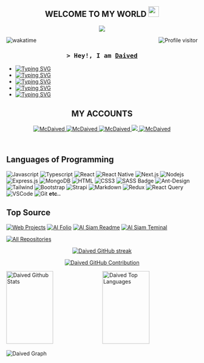 
<h2 align="center">
 WELCOME TO MY WORLD
  <img src="https://media.giphy.com/media/hvRJCLFzcasrR4ia7z/giphy.gif" width="28">
</h2>
<p align="center">
  <a href="https://github.com/McDaived"><img src="https://readme-typing-svg.herokuapp.com?font=Piedra&size=23&duration=3000&pause=300&color=00F726&center=true&vCenter=true&multiline=true&width=450&height=100&lines=ALWAYS+LEARNING+NEW+THINGS;I+LOVE+PROGRAMMING+WHEN+WAS+MY+AGE+7;I+DON'T+HAVE+TIME+TO+WASTE"></a>
</p>
<a href="https://komarev.com/ghpvc/?username=McDaived">
  <img align="right" src="https://komarev.com/ghpvc/?username=McDaived&label=Visitors&color=0e75b6&style=flat" alt="Profile visitor" />
</a>

![wakatime](https://wakatime.com/badge/user/eebb3dd8-d9b2-40de-9b88-6fd6cac99dbc.svg)

<h3 align="center">
        <samp>&gt; Hey!, I am
                <b><a target="_blank" href="">Daived</a></b>
        </samp>
</h3>

* <a href="https://github.com/McDaived"><img src="https://readme-typing-svg.herokuapp.com?font=Bebas+Neue&pause=10000&color=0BF700&vCenter=true&width=435&height=15&lines=Programmer" alt="Typing SVG" /></a>
* <a href="https://github.com/McDaived"><img src="https://readme-typing-svg.herokuapp.com?font=Bebas+Neue&pause=10000&color=0BF700&vCenter=true&width=435&height=15&lines=Security+researcher" alt="Typing SVG" /></a> 
* <a href="https://github.com/McDaived"><img src="https://readme-typing-svg.herokuapp.com?font=Bebas+Neue&pause=10000&color=0BF700&vCenter=true&width=435&height=15&lines=Gamer+" alt="Typing SVG" /></a>
* <a href="https://github.com/McDaived"><img src="https://readme-typing-svg.herokuapp.com?font=Bebas+Neue&pause=10000&color=0BF700&vCenter=true&width=435&height=15&lines=Digital+Creator" alt="Typing SVG" /></a>
* <a href="https://github.com/McDaived"><img src="https://readme-typing-svg.herokuapp.com?font=Bebas+Neue&pause=10000&color=0BF700&vCenter=true&width=435&height=15&lines=I+used+to+work+in+earthlink+(Manager+of+IT-COM+Server+Company)" alt="Typing SVG" /></a>
## 
<h2 align="center">
 MY ACCOUNTS
</h2>
<p align="center">
 <a href="https://instagram.com/eii3" target="blank">
  <img src="https://img.shields.io/badge/-@eii3-e74c3c?style=flat&labelColor=e84393&logo=instagram&logoColor=white" alt="McDaived" />
 </a>
 <a href="https://t.me/Daiived" target="_blank">
  <img src="https://img.shields.io/badge/-@Daiived-1ca0f1?style=flat&labelColor=1ca0f1&logo=telegram&logoColor=white" alt="McDaived"/>
 </a>
 <a href="https://discordapp.com/users/314721544901361664" target="_blank">
  <img src="https://img.shields.io/badge/-Daived-607aa3?style=flat&labelColor=44658b&logo=Discord&logoColor=white" alt="McDaived" />
 </a>
 <a href="https://www.youtube.com/@iq-pirate/" target="_blank">
  <img src="https://img.shields.io/badge/-@iq--pirate-F92F0B?style=flat&labelColor=FE0017&logo=youtube&logoColor=white" />
 </a>
 <a href="https://www.facebook.com/Daived0/" target="_blank">
  <img src="https://img.shields.io/badge/-@Daived0-3F45F6?style=flat&labelColor=272EF5&logo=facebook&logoColor=white" alt="McDaived" />
 </a> 
</p>
<br />

## Languages of Programming

![Javascript](https://img.shields.io/badge/Javascript-F0DB4F?style=for-the-badge&labelColor=black&logo=javascript&logoColor=F0DB4F)
![Typescript](https://img.shields.io/badge/Typescript-007acc?style=for-the-badge&labelColor=black&logo=typescript&logoColor=007acc)
![React](https://img.shields.io/badge/-React-61DBFB?style=for-the-badge&labelColor=black&logo=react&logoColor=61DBFB)
![React Native](https://img.shields.io/badge/React_Native-20232A?style=for-the-badge&logo=react&logoColor=61DAFB)
![Next.js](https://img.shields.io/badge/next.js-000000?style=for-the-badge&logo=nextdotjs&logoColor=white)
![Nodejs](https://img.shields.io/badge/Nodejs-3C873A?style=for-the-badge&labelColor=black&logo=node.js&logoColor=3C873A)
![Express.js](https://img.shields.io/badge/Express.js-000000?style=for-the-badge&logo=express&logoColor=white)
![MongoDB](https://img.shields.io/badge/MongoDB-4EA94B?style=for-the-badge&logo=mongodb&logoColor=white)
![HTML](https://img.shields.io/badge/HTML5-E34F26?style=for-the-badge&logo=html5&logoColor=white)
![CSS3](https://img.shields.io/badge/CSS3-1572B6?style=for-the-badge&logo=css3&logoColor=white)
![SASS Badge](https://img.shields.io/badge/Sass-CC6699?style=for-the-badge&logo=sass&logoColor=white)
![Ant-Design](https://img.shields.io/badge/AntDesign-0170FE?style=for-the-badge&logo=antdesign&logoColor=white)
![Tailwind](https://img.shields.io/badge/Tailwind_CSS-092749?style=for-the-badge&logo=tailwindcss&logoColor=06B6D4&labelColor=000000)
![Bootstrap](https://img.shields.io/badge/Bootstrap-563D7C?style=for-the-badge&logo=bootstrap&logoColor=white)
![Strapi](https://img.shields.io/badge/strapi-2E7EEA?style=for-the-badge&logo=strapi&logoColor=white)
![Markdown](https://img.shields.io/badge/Markdown-000000?style=for-the-badge&logo=markdown&logoColor=white)
![Redux](https://img.shields.io/badge/Redux-593D88?style=for-the-badge&logo=redux&logoColor=white)
![React Query](https://img.shields.io/badge/-React_Query-FF4154?style=for-the-badge&logo=react%20query&logoColor=white)
![VSCode](https://img.shields.io/badge/Visual_Studio-0078d7?style=for-the-badge&logo=visual%20studio&logoColor=white)
![Git](https://img.shields.io/badge/Git-F05032?style=for-the-badge&logo=git&logoColor=white)
**etc..**

## Top Source 
[![Web Projects](https://github-readme-stats.vercel.app/api/pin/?username=McDaived&repo=ValoDaiv&border_color=04FF00&bg_color=0D1117&title_color=C9D1D9&text_color=8B949E&icon_color=04FF00)](https://github.com/McDaived/ValoDaiv)
[![Al Folio](https://github-readme-stats.vercel.app/api/pin/?username=McDaived&repo=Valinfo&border_color=04FF00&bg_color=0D1117&title_color=C9D1D9&text_color=8B949E&icon_color=04FF00)](https://github.com/McDaived/Valinfo)
[![Al Siam Readme](https://github-readme-stats.vercel.app/api/pin/?username=McDaived&repo=CS2-Patch-Access&border_color=04FF00&bg_color=0D1117&title_color=C9D1D9&text_color=8B949E&icon_color=04FF00)](https://github.com/McDaived/CS2-Patch-Access)
[![Al Siam Teminal](https://github-readme-stats.vercel.app/api/pin/?username=McDaived&repo=CS2Downloader-Manifests&border_color=04FF00&bg_color=0D1117&title_color=C9D1D9&text_color=8B949E&icon_color=04FF00)](https://github.com/McDaived/CS2Downloader-Manifests)

<p align="left">
  <a href="https://github.com/McDaived?tab=repositories" target="_blank"><img alt="All Repositories" title="All Repositories" src="https://img.shields.io/badge/-All%20Repos-2962FF?style=for-the-badge&logo=koding&logoColor=white"/></a>
</p>


<p align="center">
  <a href="https://github.com/McDaived">
    <img src="https://github-readme-streak-stats.herokuapp.com?user=McDaived&theme=github-dark&mode=weekly&card_width=500" alt="Daived GitHub streak"/>
  </a>
</p>

<p align="center">
  <a href="https://github.com/McDaived">
    <img src="http://github-profile-summary-cards.vercel.app/api/cards/profile-details?username=McDaived&theme=github_dark" alt="Daived GitHub Contribution"/>
  </a>
</p>

<a> 
    <a href="https://github.com/McDaived"><img alt="Daived Github Stats" src="https://denvercoder1-github-readme-stats.vercel.app/api?username=McDaived&show_icons=true&count_private=true&theme=react&border_color=04FF00&bg_color=0D1117&title_color=04FF00&icon_color=04FF00" height="192px" width="49.5%"/></a>
  <a href="https://github.com/McDaived"><img alt="Daived Top Languages" src="https://denvercoder1-github-readme-stats.vercel.app/api/top-langs/?username=McDaived&langs_count=8&layout=compact&theme=react&border_color=04FF00&bg_color=0D1117&title_color=04FF00&icon_color=04FF00" height="192px" width="49.5%"/></a>
  <br/>
</a>

![Daived Graph](https://github-readme-activity-graph.vercel.app/graph?username=McDaived&theme=github-compact)
